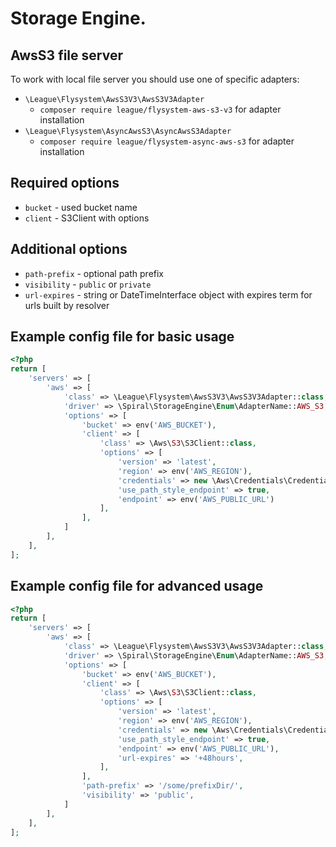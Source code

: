 Storage Engine. 
========

AwsS3 file server
-------
To work with local file server you should use one of specific adapters:
- `\League\Flysystem\AwsS3V3\AwsS3V3Adapter`
  * `composer require league/flysystem-aws-s3-v3` for adapter installation
- `\League\Flysystem\AsyncAwsS3\AsyncAwsS3Adapter`
  * `composer require league/flysystem-async-aws-s3` for adapter installation

## Required options
- `bucket` - used bucket name
- `client` - S3Client with options

## Additional options
- `path-prefix` - optional path prefix
- `visibility` - `public` or `private`
- `url-expires` - string or DateTimeInterface object with expires term for urls built by resolver

## Example config file for basic usage
```php
<?php
return [
    'servers' => [
        'aws' => [
            'class' => \League\Flysystem\AwsS3V3\AwsS3V3Adapter::class,
            'driver' => \Spiral\StorageEngine\Enum\AdapterName::AWS_S3,
            'options' => [
                'bucket' => env('AWS_BUCKET'),
                'client' => [
                    'class' => \Aws\S3\S3Client::class,
                    'options' => [
                        'version' => 'latest',
                        'region' => env('AWS_REGION'),
                        'credentials' => new \Aws\Credentials\Credentials(env('AWS_KEY'), env('AWS_SECRET')),
                        'use_path_style_endpoint' => true,
                        'endpoint' => env('AWS_PUBLIC_URL')
                    ],
                ],
            ]
        ],
    ],
];
```

## Example config file for advanced usage
```php
<?php
return [
    'servers' => [
        'aws' => [
            'class' => \League\Flysystem\AwsS3V3\AwsS3V3Adapter::class,
            'driver' => \Spiral\StorageEngine\Enum\AdapterName::AWS_S3,
            'options' => [
                'bucket' => env('AWS_BUCKET'),
                'client' => [
                    'class' => \Aws\S3\S3Client::class,
                    'options' => [
                        'version' => 'latest',
                        'region' => env('AWS_REGION'),
                        'credentials' => new \Aws\Credentials\Credentials(env('AWS_KEY'), env('AWS_SECRET')),
                        'use_path_style_endpoint' => true,
                        'endpoint' => env('AWS_PUBLIC_URL'),
                        'url-expires' => '+48hours',
                    ],
                ],
                'path-prefix' => '/some/prefixDir/',
                'visibility' => 'public',
            ]
        ],
    ],
];
```
